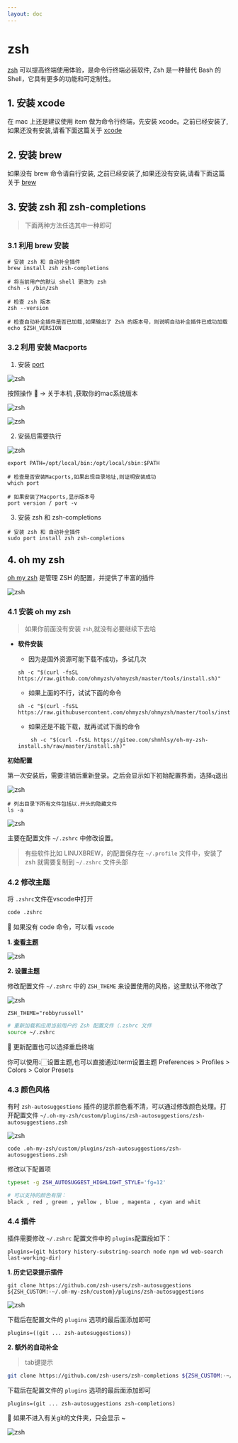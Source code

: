 ```yaml
---
layout: doc
---
```


# zsh

 [zsh](https://github.com/ohmyzsh/ohmyzsh/wiki/Installing-ZSH) 可以提高终端使用体验，是命令行终端必装软件, Zsh 是一种替代 Bash 的 Shell，它具有更多的功能和可定制性。

## 1. 安装 xcode

  在 mac 上还是建议使用 item 做为命令行终端，先安装 xcode。之前已经安装了,如果还没有安装,请看下面这篇关于 [xcode](/tools/hoist/xcode)

## 2. 安装 brew

  如果没有 brew 命令请自行安装, 之前已经安装了,如果还没有安装,请看下面这篇关于 [brew](/tools/hoist/brew)

## 3. 安装 zsh 和 zsh-completions

  > 下面两种方法任选其中一种即可

### 3.1 利用 brew 安装

  ```shell
  # 安装 zsh 和 自动补全插件
  brew install zsh zsh-completions

  # 将当前用户的默认 shell 更改为 zsh
  chsh -s /bin/zsh

  # 检查 zsh 版本
  zsh --version

  # 检查自动补全插件是否已加载,如果输出了 Zsh 的版本号，则说明自动补全插件已成功加载
  echo $ZSH_VERSION
  ```

### 3.2 利用 安装 Macports

  1. 安装 [port](https://www.macports.org/install.php)

  ![zsh](/zsh_01.png)

  按照操作  -> 关于本机 ,获取你的mac系统版本
  
  ![zsh](/zsh_02.png)
  
  ![zsh](/zsh_03.png)
  
  2. 安装后需要执行
  
  ![zsh](/zsh_04.png)

  ```shell
  export PATH=/opt/local/bin:/opt/local/sbin:$PATH

  # 检查是否安装Macports,如果出现目录地址,则证明安装成功
  which port

  # 如果安装了Macports,显示版本号
  port version / port -v 
  ```

  3. 安装 zsh 和 zsh-completions

  ```shell
  # 安装 zsh 和 自动补全插件
  sudo port install zsh zsh-completions
  ```

## 4. oh my zsh

  [oh my zsh](https://ohmyz.sh/) 是管理 ZSH 的配置，并提供了丰富的插件

  ![zsh](/zsh_05.png)

### 4.1 安装 oh my zsh

  > 如果你前面没有安装 `zsh`,就没有必要继续下去哈

  - **软件安装**
    
    - 因为是国外资源可能下载不成功，多试几次

    ```shell
    sh -c "$(curl -fsSL https://raw.github.com/ohmyzsh/ohmyzsh/master/tools/install.sh)"
    ```

    - 如果上面的不行，试试下面的命令

    ```shell
    sh -c "$(curl -fsSL https://raw.githubusercontent.com/ohmyzsh/ohmyzsh/master/tools/install.sh)"
    ```

    - 如果还是不能下载，就再试试下面的命令

    ```shell
    	sh -c "$(curl -fsSL https://gitee.com/shmhlsy/oh-my-zsh-install.sh/raw/master/install.sh)"
    ```

  **初始配置**

  第一次安装后，需要注销后重新登录。之后会显示如下初始配置界面，选择`q`退出

  ![zsh](/zsh_06.png)

  ```shell
  # 列出目录下所有文件包括以.开头的隐藏文件
  ls -a
  ```
  
  ![zsh](/zsh_07.png)

  主要在配置文件 `~/.zshrc` 中修改设置。

  > 有些软件比如 LINUXBREW，的配置保存在 `~/.profile` 文件中，安装了 zsh 就需要复制到 `~/.zshrc` 文件头部

### 4.2 修改主题

  将 `.zshrc`文件在vscode中打开

  ```sh
  code .zshrc
  ```

  :loudspeaker: 如果没有 code 命令，可以看 `vscode`

  **1. [查看主题](https://github.com/ohmyzsh/ohmyzsh/wiki/Themes)**

  ![zsh](/zsh_08.png)

  **2. 设置主题**
    
  修改配置文件 `~/.zshrc` 中的 `ZSH_THEME` 来设置使用的风格，这里默认不修改了
      
  ![zsh](/zsh_09.png)


  ```text
  ZSH_THEME="robbyrussell"
  ```



  ```sh
  # 重新加载和应用当前用户的 Zsh 配置文件（.zshrc 文件
  source ~/.zshrc
  ```

  :loudspeaker: 更新配置也可以选择重启终端

  你可以使用👆🏻设置主题,也可以直接通过iterm设置主题
  Preferences > Profiles > Colors > Color Presets
  
### 4.3 颜色风格

  有时 `zsh-autosuggestions` 插件的提示颜色看不清，可以通过修改颜色处理。打开配置文件 `~/.oh-my-zsh/custom/plugins/zsh-autosuggestions/zsh-autosuggestions.zsh` 

  ![zsh](/zsh_10.png)

  ```shell
  code .oh-my-zsh/custom/plugins/zsh-autosuggestions/zsh-autosuggestions.zsh
  ```

  修改以下配置项

  ```zsh-autosuggestions.zsh
  typeset -g ZSH_AUTOSUGGEST_HIGHLIGHT_STYLE='fg=12'
  
  # 可以支持的颜色有限：
  black , red , green , yellow , blue , magenta , cyan and whit
  ```

### 4.4 插件

  插件需要修改 `~/.zshrc` 配置文件中的 `plugins`配置段如下：

  ```.zshrc
  plugins=(git history history-substring-search node npm wd web-search last-working-dir)
  ```

  **1. 历史记录提示插件**

  ```shell
  git clone https://github.com/zsh-users/zsh-autosuggestions ${ZSH_CUSTOM:-~/.oh-my-zsh/custom}/plugins/zsh-autosuggestions 
  ```

  ![zsh](/zsh_11.png)

  下载后在配置文件的 `plugins` 选项的最后面添加即可

  ```.zshrc
  plugins=((git ... zsh-autosuggestions))
  ```

  **2. 额外的自动补全**

  > tab键提示

  ```sh
  git clone https://github.com/zsh-users/zsh-completions ${ZSH_CUSTOM:-~/.oh-my-zsh/custom}/plugins/zsh-completions
  ```

  下载后在配置文件的 `plugins` 选项的最后面添加即可

  ```.zshrc
  plugins=(git ... zsh-autosuggestions zsh-completions)
  ```

  :loudspeaker: 如果不进入有关git的文件夹，只会显示 ~

  ![zsh](/zsh_12.png)